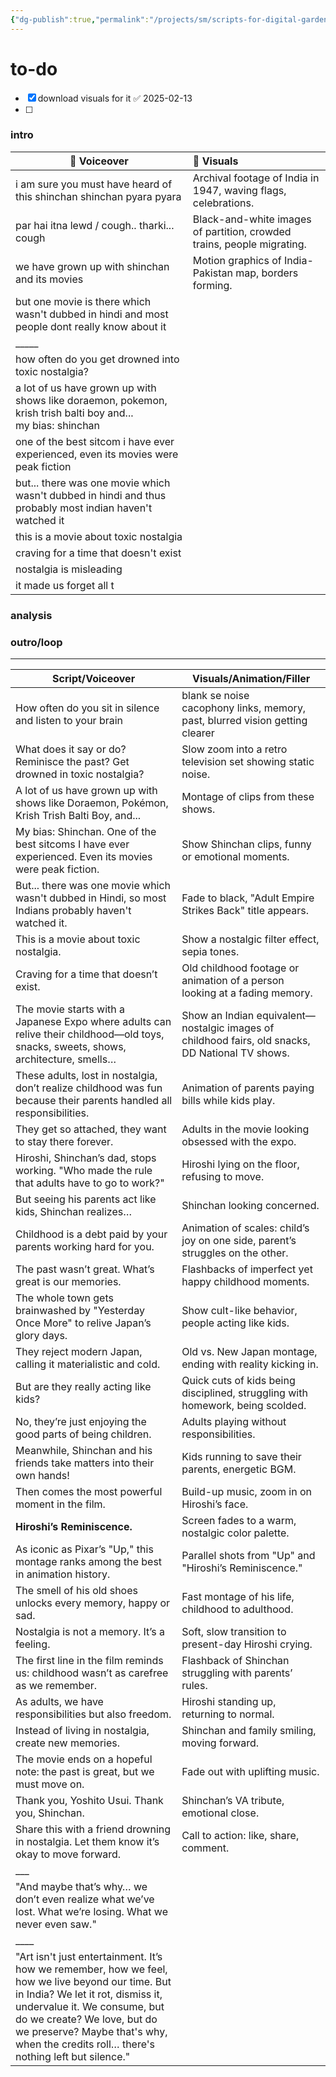 ```yaml
---
{"dg-publish":true,"permalink":"/projects/sm/scripts-for-digital-garden/currently-working-upon/shinchan/shinchan-reel-chalchitra/","noteIcon":"","created":"2025-02-12T00:58:34.854+05:30","updated":"2025-02-26T17:40:12.191+05:30"}
---
```


# to-do
- [x] download visuals for it ✅ 2025-02-13
- [ ] 


### intro

| 🎤 **Voiceover**                                                                                                | 🎥 **Visuals**                                                         |
| --------------------------------------------------------------------------------------------------------------- | :--------------------------------------------------------------------- |
| i am sure you must have heard of this shinchan shinchan pyara pyara                                             | Archival footage of India in 1947, waving flags, celebrations.         |
| par hai itna lewd / cough.. tharki... cough                                                                     | Black-and-white images of partition, crowded trains, people migrating. |
| we have grown up with shinchan and its movies                                                                   | Motion graphics of India-Pakistan map, borders forming.                |
| but one movie is there which wasn't dubbed in hindi and most people dont really know about it                   |                                                                        |
| _____                                                                                                           |                                                                        |
| how often do you get drowned into toxic nostalgia?                                                              |                                                                        |
| a lot of us have grown up with shows like doraemon, pokemon, krish trish balti boy and... <br>my bias: shinchan |                                                                        |
| one of the best sitcom i have ever experienced, even its movies were peak fiction                               |                                                                        |
| but... there was one movie which wasn't dubbed in hindi and thus probably most indian haven't watched it        |                                                                        |
| this is a movie about toxic nostalgia                                                                           |                                                                        |
| craving for a time that doesn't exist<br>                                                                       |                                                                        |
| nostalgia is misleading                                                                                         |                                                                        |
| it made us forget all t                                                                                         |                                                                        |

### analysis




### outro/loop




________________

| **Script/Voiceover**                                                                                                                                                                                                                                                                          | **Visuals/Animation/Filler**                                                                     |
| --------------------------------------------------------------------------------------------------------------------------------------------------------------------------------------------------------------------------------------------------------------------------------------------- | ------------------------------------------------------------------------------------------------ |
| How often do you sit in silence and listen to your brain                                                                                                                                                                                                                                      | blank se noise<br>cacophony links, memory, past, blurred vision getting clearer                  |
| What does it say or do? Reminisce the past? Get drowned in toxic nostalgia?                                                                                                                                                                                                                   | Slow zoom into a retro television set showing static noise.                                      |
| A lot of us have grown up with shows like Doraemon, Pokémon, Krish Trish Balti Boy, and...                                                                                                                                                                                                    | Montage of clips from these shows.                                                               |
| My bias: Shinchan. One of the best sitcoms I have ever experienced. Even its movies were peak fiction.                                                                                                                                                                                        | Show Shinchan clips, funny or emotional moments.                                                 |
| But... there was one movie which wasn't dubbed in Hindi, so most Indians probably haven't watched it.                                                                                                                                                                                         | Fade to black, "Adult Empire Strikes Back" title appears.                                        |
| This is a movie about toxic nostalgia.                                                                                                                                                                                                                                                        | Show a nostalgic filter effect, sepia tones.                                                     |
| Craving for a time that doesn’t exist.                                                                                                                                                                                                                                                        | Old childhood footage or animation of a person looking at a fading memory.                       |
| The movie starts with a Japanese Expo where adults can relive their childhood—old toys, snacks, sweets, shows, architecture, smells…                                                                                                                                                          | Show an Indian equivalent—nostalgic images of childhood fairs, old snacks, DD National TV shows. |
| These adults, lost in nostalgia, don’t realize childhood was fun because their parents handled all responsibilities.                                                                                                                                                                          | Animation of parents paying bills while kids play.                                               |
| They get so attached, they want to stay there forever.                                                                                                                                                                                                                                        | Adults in the movie looking obsessed with the expo.                                              |
| Hiroshi, Shinchan’s dad, stops working. "Who made the rule that adults have to go to work?"                                                                                                                                                                                                   | Hiroshi lying on the floor, refusing to move.                                                    |
| But seeing his parents act like kids, Shinchan realizes…                                                                                                                                                                                                                                      | Shinchan looking concerned.                                                                      |
| Childhood is a debt paid by your parents working hard for you.                                                                                                                                                                                                                                | Animation of scales: child’s joy on one side, parent’s struggles on the other.                   |
| The past wasn’t great. What’s great is our memories.                                                                                                                                                                                                                                          | Flashbacks of imperfect yet happy childhood moments.                                             |
| The whole town gets brainwashed by "Yesterday Once More" to relive Japan’s glory days.                                                                                                                                                                                                        | Show cult-like behavior, people acting like kids.                                                |
| They reject modern Japan, calling it materialistic and cold.                                                                                                                                                                                                                                  | Old vs. New Japan montage, ending with reality kicking in.                                       |
| But are they really acting like kids?                                                                                                                                                                                                                                                         | Quick cuts of kids being disciplined, struggling with homework, being scolded.                   |
| No, they’re just enjoying the good parts of being children.                                                                                                                                                                                                                                   | Adults playing without responsibilities.                                                         |
| Meanwhile, Shinchan and his friends take matters into their own hands!                                                                                                                                                                                                                        | Kids running to save their parents, energetic BGM.                                               |
| Then comes the most powerful moment in the film.                                                                                                                                                                                                                                              | Build-up music, zoom in on Hiroshi’s face.                                                       |
| **Hiroshi’s Reminiscence.**                                                                                                                                                                                                                                                                   | Screen fades to a warm, nostalgic color palette.                                                 |
| As iconic as Pixar’s "Up," this montage ranks among the best in animation history.                                                                                                                                                                                                            | Parallel shots from "Up" and "Hiroshi’s Reminiscence."                                           |
| The smell of his old shoes unlocks every memory, happy or sad.                                                                                                                                                                                                                                | Fast montage of his life, childhood to adulthood.                                                |
| Nostalgia is not a memory. It’s a feeling.                                                                                                                                                                                                                                                    | Soft, slow transition to present-day Hiroshi crying.                                             |
| The first line in the film reminds us: childhood wasn’t as carefree as we remember.                                                                                                                                                                                                           | Flashback of Shinchan struggling with parents’ rules.                                            |
| As adults, we have responsibilities but also freedom.                                                                                                                                                                                                                                         | Hiroshi standing up, returning to normal.                                                        |
| Instead of living in nostalgia, create new memories.                                                                                                                                                                                                                                          | Shinchan and family smiling, moving forward.                                                     |
| The movie ends on a hopeful note: the past is great, but we must move on.                                                                                                                                                                                                                     | Fade out with uplifting music.                                                                   |
| Thank you, Yoshito Usui. Thank you, Shinchan.                                                                                                                                                                                                                                                 | Shinchan’s VA tribute, emotional close.                                                          |
| Share this with a friend drowning in nostalgia. Let them know it’s okay to move forward.                                                                                                                                                                                                      | Call to action: like, share, comment.                                                            |
| ___                                                                                                                                                                                                                                                                                           |                                                                                                  |
| "And maybe that’s why… we don’t even realize what we’ve lost. What we’re losing. What we never even saw."                                                                                                                                                                                     |                                                                                                  |
| ____                                                                                                                                                                                                                                                                                          |                                                                                                  |
| "Art isn't just entertainment. It’s how we remember, how we feel, how we live beyond our time. But in India? We let it rot, dismiss it, undervalue it. We consume, but do we create? We love, but do we preserve? Maybe that's why, when the credits roll… there's nothing left but silence." |                                                                                                  |
